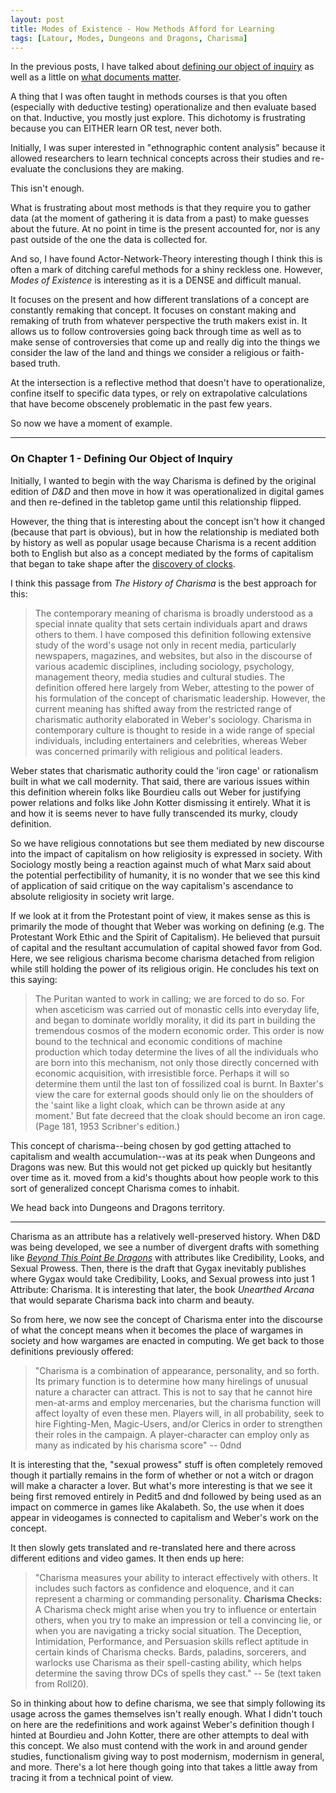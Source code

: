 ```yaml
---
layout: post
title: Modes of Existence - How Methods Afford for Learning
tags: [Latour, Modes, Dungeons and Dragons, Charisma]
---
```


In the previous posts, I have talked about [defining our object of inquiry](https://nicklalone.com/2025/04/14/modes-defining-1) as well as a little on [what documents matter](https://nicklalone.com/2025/04/20/modes-docs-2). 

A thing that I was often taught in methods courses is that you often (especially with deductive testing) operationalize and then evaluate based on that. Inductive, you mostly just explore. This dichotomy is frustrating because you can EITHER learn OR test, never both. 

Initially, I was super interested in "ethnographic content analysis" because it allowed researchers to learn technical concepts across their studies and re-evaluate the conclusions they are making. 

This isn't enough.

What is frustrating about most methods is that they require you to gather data (at the moment of gathering it is data from a past) to make guesses about the future. At no point in time is the present accounted for, nor is any past outside of the one the data is collected for. 

And so, I have found Actor-Network-Theory interesting though I think this is often a mark of ditching careful methods for a shiny reckless one. However, *Modes of Existence* is interesting as it is a DENSE and difficult manual. 

It focuses on the present and how different translations of a concept are constantly remaking that concept. It focuses on constant making and remaking of truth from whatever perspective the truth makers exist in. It allows us to follow controversies going back through time as well as to make sense of controversies that come up and really dig into the things we consider the law of the land and things we consider a religious or faith-based truth. 

At the intersection is a reflective method that doesn't have to operationalize, confine itself to specific data types, or rely on extrapolative calculations that have become obscenely problematic in the past few years. 

So now we have a moment of example.

---

### On Chapter 1 - Defining Our Object of Inquiry

Initially, I wanted to begin with the way Charisma is defined by the original edition of *D&D* and then move in how it was operationalized in digital games and then re-defined in the tabletop game until this relationship flipped.

However, the thing that is interesting about the concept isn't how it changed (because that part is obvious), but in how the relationship is mediated both by history as well as popular usage because Charisma is a recent addition both to English but also as a concept mediated by the forms of capitalism that began to take shape after the [discovery of clocks](https://elizabethjpeterson.com/2021/07/on-the-tyranny-of-the-clock/).

I think this passage from *The History of Charisma* is the best approach for this: 

> The contemporary meaning of charisma is broadly understood as a special innate quality that sets certain individuals apart and draws others to them. I have composed this definition following extensive study of the word's usage not only in recent media, particularly newspapers, magazines, and websites, but also in the discourse of various academic disciplines, including sociology, psychology, management theory, media studies and cultural studies. The definition offered here largely from Weber, attesting to the power of his formulation of the concept of charismatic leadership. However, the current meaning has shifted away from the restricted range of charismatic authority elaborated in Weber's sociology. Charisma in contemporary culture is thought to reside in a wide range of special individuals, including entertainers and celebrities, whereas Weber was concerned primarily with religious and political leaders. 

Weber states that charismatic authority could the 'iron cage' or rationalism built in what we call modernity. That said, there are various issues within this definition wherein folks like Bourdieu calls out Weber for justifying power relations and folks like John Kotter dismissing it entirely. What it is and how it is seems never to have fully transcended its murky, cloudy definition. 

So we have religious connotations but see them mediated by new discourse into the impact of capitalism on how religiosity is expressed in society. With Sociology mostly being a reaction against much of what Marx said about the potential perfectibility of humanity, it is no wonder that we see this kind of application of said critique on the way capitalism's ascendance to absolute religiosity in society writ large. 

If we look at it from the Protestant point of view, it makes sense as this is primarily the mode of thought that Weber was working on defining (e.g. The Protestant Work Ethic and the Spirit of Capitalism). He believed that pursuit of capital and the resultant accumulation of capital showed favor from God. Here, we see religious charisma become charisma detached from religion while still holding the power of its religious origin. He concludes his text on this saying: 

> The Puritan wanted to work in calling; we are forced to do so. For when asceticism was carried out of monastic cells into everyday life, and began to dominate worldly morality, it did its part in building the tremendous cosmos of the modern economic order. This order is now bound to the technical and economic conditions of machine production which today determine the lives of all the individuals who are born into this mechanism, not only those directly concerned with economic acquisition, with irresistible force. Perhaps it will so determine them until the last ton of fossilized coal is burnt. In Baxter's view the care for external goods should only lie on the shoulders of the 'saint like a light cloak, which can be thrown aside at any moment.' But fate decreed that the cloak should become an iron cage. (Page 181, 1953 Scribner's edition.)

This concept of charisma--being chosen by god getting attached to capitalism and wealth accumulation--was at its peak when Dungeons and Dragons was new. But this would not get picked up quickly but hesitantly over time as it. moved from a kid's thoughts about how people work to this sort of generalized concept Charisma comes to inhabit. 

We head back into Dungeons and Dragons territory. 

____

Charisma as an attribute has a relatively well-preserved history. When D&D was being developed, we see a number of divergent drafts with something like [*Beyond This Point Be Dragons*](https://www.dropbox.com/scl/fi/z63b4a8kj9mj4rc2q3ehn/BTPBD.pdf?rlkey=r7ldxliiolvta3vb1pofz54hc&st=xwxatke5&dl=0) with attributes like Credibility, Looks, and Sexual Prowess. Then, there is the draft that Gygax inevitably publishes where Gygax would take Credibility, Looks, and Sexual prowess into just 1 Attribute: Charisma. It is interesting that later, the book *Unearthed Arcana* that would separate Charisma back into charm and beauty.

So from here, we now see the concept of Charisma enter into the discourse of what the concept means when it becomes the place of wargames in society and how wargames are enacted in computing. We get back to those definitions previously offered: 

> "Charisma is a combination of appearance, personality, and so forth. Its primary function is to determine how many hirelings of unusual nature a character can attract. This is not to say that he cannot hire men-at-arms and employ mercenaries, but the charisma function will affect loyalty of even these men. Players will, in all probability, seek to hire Fighting-Men, Magic-Users, and/or Clerics in order to strengthen their roles in the campaign. A player-character can employ only as many as indicated by his charisma score" -- 0dnd

It is interesting that the, "sexual prowess" stuff is often completely removed though it partially remains in the form of whether or not a witch or dragon will make a character a lover. But what's more interesting is that we see it being first removed entirely in Pedit5 and dnd followed by being used as an impact on commerce in games like Akalabeth. So, the use when it does appear in videogames is connected to capitalism and Weber's work on the concept. 

It then slowly gets translated and re-translated here and there across different editions and video games. It then ends up here: 

> "Charisma measures your ability to interact effectively with others. It includes such factors as confidence and eloquence, and it can represent a charming or commanding personality. **Charisma Checks:** A Charisma check might arise when you try to influence or entertain others, when you try to make an impression or tell a convincing lie, or when you are navigating a tricky social situation. The Deception, Intimidation, Performance, and Persuasion skills reflect aptitude in certain kinds of Charisma checks. Bards, paladins, sorcerers, and warlocks use Charisma as their spell-casting ability, which helps determine the saving throw DCs of spells they cast." -- 5e (text taken from Roll20).

So in thinking about how to define charisma, we see that simply following its usage across the games themselves isn't really enough. What I didn't touch on here are the redefinitions and work against Weber's definition though I hinted at Bourdieu and John Kotter, there are other attempts to deal with this concept. We also must contend with the work in and around gender studies, functionalism giving way to post modernism, modernism in general, and more. There's a lot here though going into that takes a little away from tracing it from a technical point of view. 

